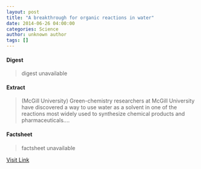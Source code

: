 ```yaml
---
layout: post
title: "A breakthrough for organic reactions in water"
date: 2014-06-26 04:00:00
categories: Science
author: unknown author
tags: []
---
```



#### Digest
>digest unavailable

#### Extract
>(McGill University) Green-chemistry researchers at McGill University have discovered a way to use water as a solvent in one of the reactions most widely used to synthesize chemical products and pharmaceuticals....

#### Factsheet
>factsheet unavailable

[Visit Link](http://www.eurekalert.org/pub_releases/2014-06/mu-abf062514.php)


